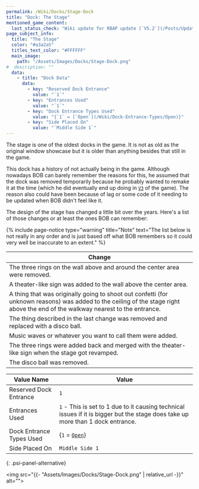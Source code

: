 ```yaml
---
permalink: /Wiki/Docks/Stage-Dock
title: "Dock: The Stage"
mentioned_game_content:
  last_status_check: "Wiki update for RBAP update [`V5.2`](/Posts/Update-Log/5-2-0)"
page_subject_info:
  title: "The Stage"
  color: "#a3a2a5"
  titles_text_color: "#FFFFFF"
  main_image:
    path: "/Assets/Images/Docks/Stage-Dock.png"
#  description: ""
  data:
    - title: "Dock Data"
      data:
        - key: "Reserved Dock Entrance"
          value: "`1`"
        - key: "Entrances Used"
          value: "`1`"
        - key: "Dock Entrance Types Used"
          value: "{`1` = [`Open`](/Wiki/Dock-Entrance-Types/Open)}"
        - key: "Side Placed On"
          value: "`Middle Side 1`"
---
```


The stage is one of the oldest docks in the game. It is not as old as the original window showcase but it is older than anything besides that still in the game. 

This dock has a history of not actually being in the game. Although nowadays BOB can barely remember the reasons for this, he assumed that the dock was removed temporarily because he probably wanted to remake it at the time (which he did eventually end up doing in [`V3`](/Posts/Update-Log/3-0-0) of the game). The reason also could have been because of lag or some code of it needing to be updated when BOB didn't feel like it.

The design of the stage has changed a little bit over the years. Here's a list of those changes or at least the ones BOB can remember:

{% include page-notice type="warning" title="Note" text="The list below is not really in any order and is just based off what BOB remembers so it could very well be inaccurate to an extent." %}

| Change |
|-|
| The three rings on the wall above and around the center area were removed. |
| A theater-like sign was added to the wall above the center area. |
| A thing that was originally going to shoot out confetti (for unknown reasons) was added to the ceiling of the stage right above the end of the walkway nearest to the entrance. |
| The thing described in the last change was removed and replaced with a disco ball. |
| Music waves or whatever you want to call them were added. |
| The three rings were added back and merged with the theater-like sign when the stage got revamped. |
| The disco ball was removed. |

| Value Name               | Value |
|-|-|
| Reserved Dock Entrance   | `1` |
| Entrances Used           | `1` - This is set to 1 due to it causing technical issues if it is bigger but the stage does take up more than 1 dock entrance. |
| Dock Entrance Types Used | {`1` = [`Open`](/Wiki/Dock-Entrance-Types/Open)} |
| Side Placed On           | `Middle Side 1` |
{: .psi-panel-alternative}

<img src="{{- "Assets/Images/Docks/Stage-Dock.png" | relative_url -}}" alt="">
